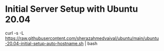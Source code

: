 
# Initial Server Setup with Ubuntu 20.04


curl -s -L https://raw.githubusercontent.com/sherazahmedvaival/ubuntu/main/ubuntu-20.04-initial-setup-auto-hostname.sh | bash
